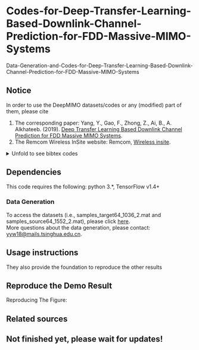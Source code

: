 # Codes-for-Deep-Transfer-Learning-Based-Downlink-Channel-Prediction-for-FDD-Massive-MIMO-Systems
Data-Generation-and-Codes-for-Deep-Transfer-Learning-Based-Downlink-Channel-Prediction-for-FDD-Massive-MIMO-Systems

## Notice
In order to use the DeepMIMO datasets/codes or any (modified) part of them, please cite
1. The corresponding paper: Yang, Y., Gao, F., Zhong, Z., Ai, B., A. Alkhateeb. (2019). [Deep Transfer Learning Based Downlink Channel Prediction for FDD Massive MIMO Systems](https://arxiv.org/abs/1912.12265).
2. The Remcom Wireless InSite website: Remcom, [Wireless insite](https://www.remcom.com/wireless-insite).
<details>
<summary>Unfold to see bibtex codes</summary>
<pre><code>
@article{yang2019deep,
  title={Deep Transfer Learning Based Downlink Channel Prediction for FDD Massive MIMO Systems},
  author={Y. Yang and F. Gao and Z. Zhong and B. Ai  and A. Alkhateeb},
  journal={arXiv preprint arXiv:1912.12265},
  year={2019}
}
@unpublished{timmurphy,
title={Remcom Wireless InSite},
note = {\url{https://www.remcom.com/wireless-insite-em-propagation-software}}
}
</code></pre>
</details>

## Dependencies
This code requires the following: python 3.*, TensorFlow v1.4+



### Data Generation
To access the datasets (i.e., samples_target64_1036_2.mat and samples_source64_1552_2.mat), please click [here](https://drive.google.com/drive/folders/17WBUbbqnLbUjTuMuGNgnddwCx5Uw_q0H?usp=sharing).<br>
More questions about the data generation, please contact: yyw18@mails.tsinghua.edu.cn.

## Usage instructions

They also provide the foundation to reproduce the other results 

## Reproduce the Demo Result

Reproducing The Figure:


## Related sources

## Not finished yet, please wait for updates!
